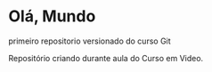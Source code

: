 # Olá, Mundo
 primeiro repositorio versionado do curso Git

Repositório criando durante aula do Curso em Video.
